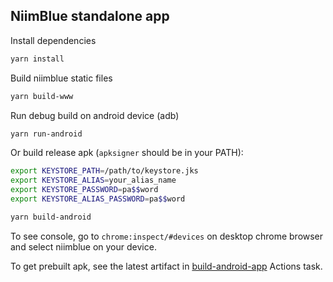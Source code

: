 ## NiimBlue standalone app

Install dependencies

```bash
yarn install
```

Build niimblue static files

```bash
yarn build-www
```

Run debug build on android device (adb)

```bash
yarn run-android
```

Or build release apk (`apksigner` should be in your PATH):

```bash
export KEYSTORE_PATH=/path/to/keystore.jks
export KEYSTORE_ALIAS=your_alias_name
export KEYSTORE_PASSWORD=pa$$word
export KEYSTORE_ALIAS_PASSWORD=pa$$word

yarn build-android
```

To see console, go to `chrome:inspect/#devices` on desktop chrome browser and select niimblue on your device.

To get prebuilt apk, see the latest artifact in [build-android-app](https://github.com/MultiMote/niimblue/actions/workflows/build-android-app.yml) Actions task.

